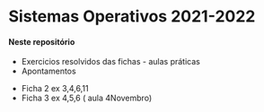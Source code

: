 # Sistemas Operativos 2021-2022

#### Neste repositório 
- Exercicios resolvidos das fichas - aulas práticas 
- Apontamentos


* Ficha 2 ex 3,4,6,11
* Ficha 3 ex 4,5,6 ( aula 4Novembro)
